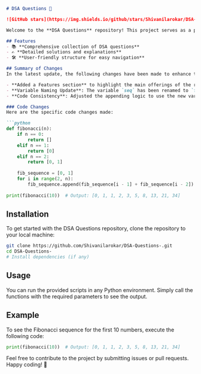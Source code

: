 ```markdown
# DSA Questions 🚀

![GitHub stars](https://img.shields.io/github/stars/Shivanilarokar/DSA-Questions-?style=social) ![Forks](https://img.shields.io/github/forks/Shivanilarokar/DSA-Questions-?style=social)

Welcome to the **DSA Questions** repository! This project serves as a platform for developers and learners to practice and enhance their skills in Data Structures and Algorithms (DSA). This repository is designed to help you improve your understanding of various data structures and algorithms through a collection of questions and solutions.

## Features
- 📚 **Comprehensive collection of DSA questions**
- ✍️ **Detailed solutions and explanations**
- 🛠️ **User-friendly structure for easy navigation**

## Summary of Changes
In the latest update, the following changes have been made to enhance the clarity and functionality of the code:

- **Added a Features section** to highlight the main offerings of the repository.
- **Variable Naming Update**: The variable `seq` has been renamed to `fib_sequence` for better readability in the Fibonacci function.
- **Code Consistency**: Adjusted the appending logic to use the new variable name, improving clarity and maintainability.

### Code Changes
Here are the specific code changes made:

```python
def fibonacci(n):
    if n == 0:
        return []
    elif n == 1:
        return [0]
    elif n == 2:
        return [0, 1]
    
    fib_sequence = [0, 1]
    for i in range(2, n):
        fib_sequence.append(fib_sequence[i - 1] + fib_sequence[i - 2])
        
print(fibonacci(10))  # Output: [0, 1, 1, 2, 3, 5, 8, 13, 21, 34]
```

## Installation
To get started with the DSA Questions repository, clone the repository to your local machine:

```bash
git clone https://github.com/Shivanilarokar/DSA-Questions-.git
cd DSA-Questions-
# Install dependencies (if any)
```

## Usage
You can run the provided scripts in any Python environment. Simply call the functions with the required parameters to see the output.

## Example
To see the Fibonacci sequence for the first 10 numbers, execute the following code:

```python
print(fibonacci(10))  # Output: [0, 1, 1, 2, 3, 5, 8, 13, 21, 34]
```

Feel free to contribute to the project by submitting issues or pull requests. Happy coding! 🎉
```